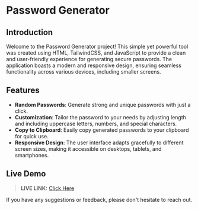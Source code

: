 # Password Generator

## Introduction

Welcome to the Password Generator project! This simple yet powerful tool was created using HTML, TailwindCSS, and JavaScript to provide a clean and user-friendly experience for generating secure passwords. The application boasts a modern and responsive design, ensuring seamless functionality across various devices, including smaller screens.

## Features

- **Random Passwords**: Generate strong and unique passwords with just a click.
- **Customization**: Tailor the password to your needs by adjusting length and including uppercase letters, numbers, and special characters.
- **Copy to Clipboard**: Easily copy generated passwords to your clipboard for quick use.
- **Responsive Design**: The user interface adapts gracefully to different screen sizes, making it accessible on desktops, tablets, and smartphones.

## Live Demo

> __LIVE LINK:__ [Click Here](https://yuvrajshrirame.github.io/javascript-projects/04-password-generator/dist/index.html "Open Password Generator Project")

If you have any suggestions or feedback, please don't hesitate to reach out.